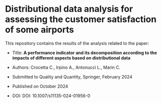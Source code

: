 # Distributional data analysis for assessing the customer satisfaction of some airports 

This repository contains the results of the analysis related to the paper:

- Title: __A performance indicator and its decomposition according to the impacts of different aspects based on distributional data__

- Authors: Crocetta C., Irpino A., Antonucci L., Marin C.

- Submitted to Quality and Quantity, Springer, February 2024 

- Published on October 2024

- DOI: DOI: 10.1007/s11135-024-01956-0
